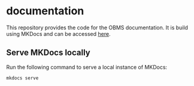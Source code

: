 # documentation
This repository provides the code for the OBMS documentation. It is build using MKDocs and can be accessed [here](http://docs.obms.one/).

## Serve MKDocs locally
Run the following command to serve a local instance of MKDocs:
```
mkdocs serve
```
